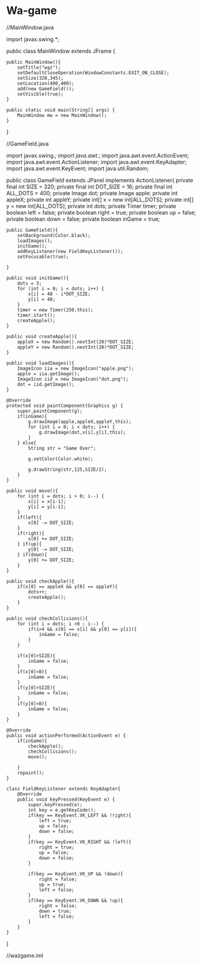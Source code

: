 # Wa-game


//MainWindow.java

import javax.swing.*;


public class MainWindow extends JFrame {

    public MainWindow(){
        setTitle("wąż");
        setDefaultCloseOperation(WindowConstants.EXIT_ON_CLOSE);
        setSize(320,345);
        setLocation(400,400);
        add(new GameField());
        setVisible(true);
    }

    public static void main(String[] args) {
        MainWindow mw = new MainWindow();
    }
}


//GameField.java

import javax.swing.*;
import java.awt.*;
import java.awt.event.ActionEvent;
import java.awt.event.ActionListener;
import java.awt.event.KeyAdapter;
import java.awt.event.KeyEvent;
import java.util.Random;


public class GameField extends JPanel implements ActionListener{
    private final int SIZE = 320;
    private final int DOT_SIZE = 16;
    private final int ALL_DOTS = 400;
    private Image dot;
    private Image apple;
    private int appleX;
    private int appleY;
    private int[] x = new int[ALL_DOTS];
    private int[] y = new int[ALL_DOTS];
    private int dots;
    private Timer timer;
    private boolean left = false;
    private boolean right = true;
    private boolean up = false;
    private boolean down = false;
    private boolean inGame = true;


    public GameField(){
        setBackground(Color.black);
        loadImages();
        initGame();
        addKeyListener(new FieldKeyListener());
        setFocusable(true);

    }

    public void initGame(){
        dots = 3;
        for (int i = 0; i < dots; i++) {
            x[i] = 48 - i*DOT_SIZE;
            y[i] = 48;
        }
        timer = new Timer(250,this);
        timer.start();
        createApple();
    }

    public void createApple(){
        appleX = new Random().nextInt(20)*DOT_SIZE;
        appleY = new Random().nextInt(20)*DOT_SIZE;
    }

    public void loadImages(){
        ImageIcon iia = new ImageIcon("apple.png");
        apple = iia.getImage();
        ImageIcon iid = new ImageIcon("dot.png");
        dot = iid.getImage();
    }

    @Override
    protected void paintComponent(Graphics g) {
        super.paintComponent(g);
        if(inGame){
            g.drawImage(apple,appleX,appleY,this);
            for (int i = 0; i < dots; i++) {
                g.drawImage(dot,x[i],y[i],this);
            }
        } else{
            String str = "Game Over";

            g.setColor(Color.white);

            g.drawString(str,125,SIZE/2);
        }
    }

    public void move(){
        for (int i = dots; i > 0; i--) {
            x[i] = x[i-1];
            y[i] = y[i-1];
        }
        if(left){
            x[0] -= DOT_SIZE;
        }
        if(right){
            x[0] += DOT_SIZE;
        } if(up){
            y[0] -= DOT_SIZE;
        } if(down){
            y[0] += DOT_SIZE;
        }
    }

    public void checkApple(){
        if(x[0] == appleX && y[0] == appleY){
            dots++;
            createApple();
        }
    }

    public void checkCollisions(){
        for (int i = dots; i >0 ; i--) {
            if(i>4 && x[0] == x[i] && y[0] == y[i]){
                inGame = false;
            }
        }

        if(x[0]>SIZE){
            inGame = false;
        }
        if(x[0]<0){
            inGame = false;
        }
        if(y[0]>SIZE){
            inGame = false;
        }
        if(y[0]<0){
            inGame = false;
        }
    }

    @Override
    public void actionPerformed(ActionEvent e) {
        if(inGame){
            checkApple();
            checkCollisions();
            move();

        }
        repaint();
    }

    class FieldKeyListener extends KeyAdapter{
        @Override
        public void keyPressed(KeyEvent e) {
            super.keyPressed(e);
            int key = e.getKeyCode();
            if(key == KeyEvent.VK_LEFT && !right){
                left = true;
                up = false;
                down = false;
            }
            if(key == KeyEvent.VK_RIGHT && !left){
                right = true;
                up = false;
                down = false;
            }

            if(key == KeyEvent.VK_UP && !down){
                right = false;
                up = true;
                left = false;
            }
            if(key == KeyEvent.VK_DOWN && !up){
                right = false;
                down = true;
                left = false;
            }
        }
    }


}

//ważgame.iml


<?xml version="1.0" encoding="UTF-8"?>
<module type="JAVA_MODULE" version="4">
  <component name="NewModuleRootManager" inherit-compiler-output="true">
    <exclude-output />
    <content url="file://$MODULE_DIR$">
      <sourceFolder url="file://$MODULE_DIR$/src" isTestSource="false" />
    </content>
    <orderEntry type="inheritedJdk" />
    <orderEntry type="sourceFolder" forTests="false" />
  </component>
</module>

